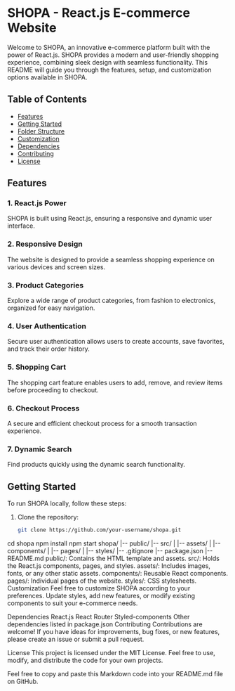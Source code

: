 # SHOPA - React.js E-commerce Website

Welcome to SHOPA, an innovative e-commerce platform built with the power of React.js. SHOPA provides a modern and user-friendly shopping experience, combining sleek design with seamless functionality. This README will guide you through the features, setup, and customization options available in SHOPA.

## Table of Contents
- [Features](#features)
- [Getting Started](#getting-started)
- [Folder Structure](#folder-structure)
- [Customization](#customization)
- [Dependencies](#dependencies)
- [Contributing](#contributing)
- [License](#license)

## Features

### 1. **React.js Power**
   SHOPA is built using React.js, ensuring a responsive and dynamic user interface.

### 2. **Responsive Design**
   The website is designed to provide a seamless shopping experience on various devices and screen sizes.

### 3. **Product Categories**
   Explore a wide range of product categories, from fashion to electronics, organized for easy navigation.

### 4. **User Authentication**
   Secure user authentication allows users to create accounts, save favorites, and track their order history.

### 5. **Shopping Cart**
   The shopping cart feature enables users to add, remove, and review items before proceeding to checkout.

### 6. **Checkout Process**
   A secure and efficient checkout process for a smooth transaction experience.

### 7. **Dynamic Search**
   Find products quickly using the dynamic search functionality.

## Getting Started

To run SHOPA locally, follow these steps:

1. Clone the repository:
   ```bash
   git clone https://github.com/your-username/shopa.git
cd shopa
npm install
npm start
shopa/
|-- public/
|-- src/
|   |-- assets/
|   |-- components/
|   |-- pages/
|   |-- styles/
|-- .gitignore
|-- package.json
|-- README.md
public/: Contains the HTML template and assets.
src/: Holds the React.js components, pages, and styles.
assets/: Includes images, fonts, or any other static assets.
components/: Reusable React components.
pages/: Individual pages of the website.
styles/: CSS stylesheets.
Customization
Feel free to customize SHOPA according to your preferences. Update styles, add new features, or modify existing components to suit your e-commerce needs.

Dependencies
React.js
React Router
Styled-components
Other dependencies listed in package.json
Contributing
Contributions are welcome! If you have ideas for improvements, bug fixes, or new features, please create an issue or submit a pull request.

License
This project is licensed under the MIT License. Feel free to use, modify, and distribute the code for your own projects.

Feel free to copy and paste this Markdown code into your README.md file on GitHub.
